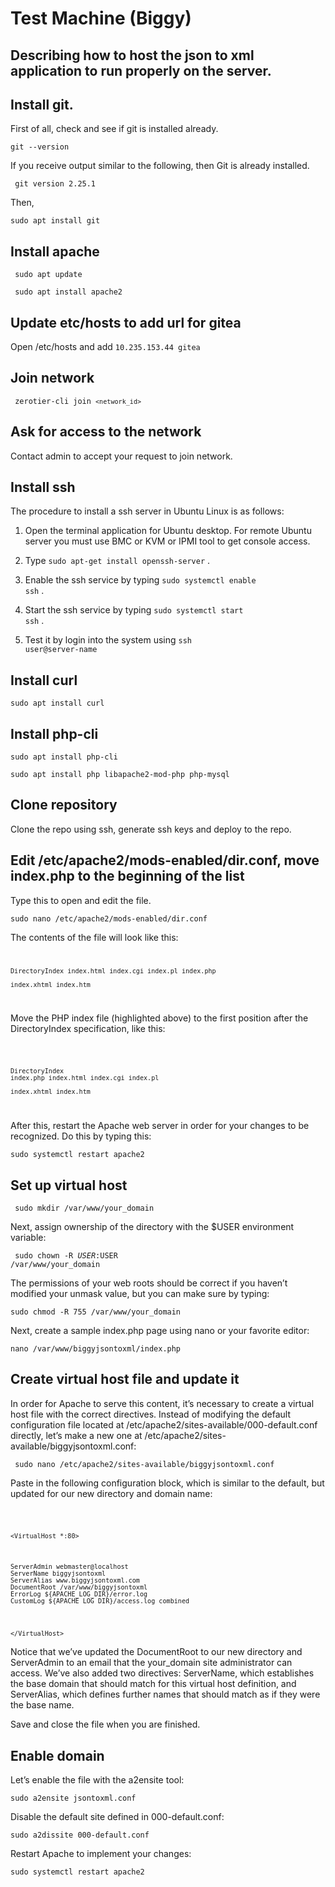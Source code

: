 # Test Machine (Biggy)
Describing how to host the json to xml application to run properly on the server.
---


## Install git.
First of all, check and see if git is installed already.

<code>git --version</code>

If you receive output similar to the following, then Git is already installed. 

<code> git version 2.25.1 </code>

Then,

<code>sudo apt install git</code>


## Install apache

<code> sudo apt update </code>

<code> sudo apt install apache2</code>

## Update etc/hosts to add url for gitea
Open /etc/hosts and 
add <code>10.235.153.44  gitea</code>

## Join network
<code> zerotier-cli join `<network_id>` </code>
## Ask for access to the network

Contact admin to accept your request to join network.
## Install ssh

The procedure to install a ssh server in Ubuntu Linux is as follows:

1. Open the terminal application for Ubuntu desktop.
For remote Ubuntu server you must use BMC or KVM or IPMI tool to get console access.

2. Type <code>sudo apt-get install openssh-server</code> .

3. Enable the ssh service by typing <code>sudo systemctl enable ssh</code> .

4. Start the ssh service by typing <code>sudo systemctl start ssh</code> .

5. Test it by login into the system using <code>ssh user@server-name</code>


## Install curl
<code>sudo apt install curl</code>

## Install php-cli

<code>sudo apt install php-cli</code>

<code>sudo apt install php libapache2-mod-php php-mysql</code>

## Clone repository
Clone the repo using ssh, generate ssh keys and deploy to the repo.
## Edit /etc/apache2/mods-enabled/dir.conf, move index.php to the beginning of the list
Type this to open and edit the file.

<code>sudo nano /etc/apache2/mods-enabled/dir.conf</code>

The contents of the file will look like this: 
<code>

    DirectoryIndex index.html index.cgi index.pl index.php 

    index.xhtml index.htm

</code>

Move the PHP index file (highlighted above) to the first position after the DirectoryIndex specification, like this:

<code>


    DirectoryIndex 
    index.php index.html index.cgi index.pl 
    
    index.xhtml index.htm


</code>

After this, restart the Apache web server in order for your changes to be recognized. Do this by typing this:

<code>sudo systemctl restart apache2</code>

## Set up virtual host
<code> sudo mkdir /var/www/your_domain </code>

 Next, assign ownership of the directory with the $USER environment variable:

<code> sudo chown -R $USER:$USER /var/www/your_domain </code>

The permissions of your web roots should be correct if you haven’t modified your unmask value, but you can make sure by typing:

<code>sudo chmod -R 755 /var/www/your_domain
</code>

Next, create a sample index.php page using nano or your favorite editor:

<code>nano /var/www/biggyjsontoxml/index.php </code>

## Create virtual host file and update it

In order for Apache to serve this content, it’s necessary to create a virtual host file with the correct directives. Instead of modifying the default configuration file located at /etc/apache2/sites-available/000-default.conf directly, let’s make a new one at /etc/apache2/sites-available/biggyjsontoxml.conf:

<code> sudo nano /etc/apache2/sites-available/biggyjsontoxml.conf </code>

Paste in the following configuration block, which is similar to the default, but updated for our new directory and domain name:

<code>

`<VirtualHost *:80>`

    ServerAdmin webmaster@localhost
    ServerName biggyjsontoxml
    ServerAlias www.biggyjsontoxml.com
    DocumentRoot /var/www/biggyjsontoxml
    ErrorLog ${APACHE_LOG_DIR}/error.log
    CustomLog ${APACHE_LOG_DIR}/access.log combined

`</VirtualHost>`
</code>

Notice that we’ve updated the DocumentRoot to our new directory and ServerAdmin to an email that the your_domain site administrator can access. We’ve also added two directives: ServerName, which establishes the base domain that should match for this virtual host definition, and ServerAlias, which defines further names that should match as if they were the base name.

Save and close the file when you are finished.

## Enable domain

Let’s enable the file with the a2ensite tool:

<code>sudo a2ensite jsontoxml.conf </code>

Disable the default site defined in 000-default.conf:


<code>sudo a2dissite 000-default.conf</code>

Restart Apache to implement your changes:

<code>sudo systemctl restart apache2
</code>

